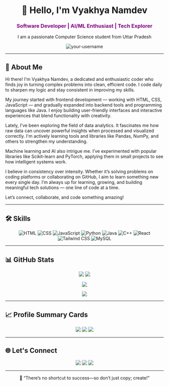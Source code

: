 <h1 align="center">👋 Hello, I'm Vyakhya Namdev</h1>
<h3 align="center" style="color: purple;">Software Developer | AI/ML Enthusiast | Tech Explorer</h3>

<p align="center">I am a passionate Computer Science student from Uttar Pradesh</p>

<p align="center">
  <img src="https://komarev.com/ghpvc/?username=your-username&label=Profile%20views&color=0e75b6&style=flat" alt="your-username" />
</p>

---

## 🚀 About Me

Hi there! I'm Vyakhya Namdev, a dedicated and enthusiastic coder who finds joy in turning complex problems into clean, efficient code. I code daily to sharpen my logic and stay consistent in improving my skills.

My journey started with frontend development — working with HTML, CSS, JavaScript — and gradually expanded into backend tools and programming languages like Java. I enjoy building user-friendly interfaces and interactive experiences that blend functionality with creativity.

Lately, I’ve been exploring the field of data analytics. It fascinates me how raw data can uncover powerful insights when processed and visualized correctly. I'm actively learning tools and libraries like Pandas, NumPy, and others to strengthen my understanding.

Machine learning and AI also intrigue me. I’ve experimented with popular libraries like Scikit-learn and PyTorch, applying them in small projects to see how intelligent systems work.

I believe in consistency over intensity. Whether it’s solving problems on coding platforms or collaborating on GitHub, I aim to learn something new every single day. I’m always up for learning, growing, and building meaningful tech solutions — one line of code at a time.

Let’s connect, collaborate, and code something amazing!

---

## 🛠️ Skills

<p align="center">
  <img src="https://img.icons8.com/color/48/html-5--v1.png" alt="HTML" />
  <img src="https://img.icons8.com/color/48/css3.png" alt="CSS" />
  <img src="https://img.icons8.com/color/48/javascript.png" alt="JavaScript" />
  <img src="https://img.icons8.com/fluency/48/python.png" alt="Python" />
  <img src="https://img.icons8.com/color/48/java-coffee-cup-logo--v1.png" alt="Java" />
  <img src="https://img.icons8.com/color/48/c-plus-plus-logo.png" alt="C++" />
  <img src="https://img.icons8.com/color/48/react-native.png" alt="React" />
  <img src="https://img.icons8.com/color/48/tailwindcss.png" alt="Tailwind CSS" />
  <img src="https://img.icons8.com/color/48/mysql-logo.png" alt="MySQL" />
</p>

---

## 📊 GitHub Stats

<p align="center">
  <img src="https://github-readme-stats.vercel.app/api?username=Vyakhya-Namdev&show_icons=true&theme=dark" />
  <img src="https://github-readme-stats.vercel.app/api/top-langs/?username=Vyakhya-Namdev&layout=compact&theme=dark" />
</p>

<p align="center">
  <img src="https://streak-stats.demolab.com?user=Vyakhya-Namdev&theme=dark" />
</p>

<p align="center">
  <img src="https://github-readme-activity-graph.cyclic.app/graph?username=Vyakhya-Namdev&theme=github-compact" />
</p>

---

## 📈 Profile Summary Cards

<p align="center">
  <img src="https://github-profile-summary-cards.vercel.app/api/cards/profile-details?username=Vyakhya-Namdev&theme=tokyonight" />
  <img src="https://github-profile-summary-cards.vercel.app/api/cards/repos-per-language?username=Vyakhya-Namdev&theme=tokyonight" />
  <img src="https://github-profile-summary-cards.vercel.app/api/cards/most-commit-language?username=Vyakhya-Namdev&theme=tokyonight" />
</p>

---

## 🌐 Let's Connect

<p align="center">
  <a href="https://github.com/Vyakhya-Namdev"><img src="https://img.shields.io/badge/GitHub-000000?style=for-the-badge&logo=github&logoColor=white"/></a>
  <a href="https://linkedin.com/in/vyakhyanamdev"><img src="https://img.shields.io/badge/LinkedIn-0077B5?style=for-the-badge&logo=linkedin&logoColor=white"/></a>
  <a href="mailto:namdevyakhya2005@gmail.com"><img src="https://img.shields.io/badge/Email-D14836?style=for-the-badge&logo=gmail&logoColor=white"/></a>
</p>

---

<p align="center">
  🚀 “There’s no shortcut to success—so don’t just copy; create!”
</p>
